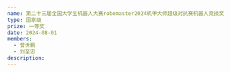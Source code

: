 ```yaml
---
name: 第二十三届全国大学生机器人大赛robomaster2024机甲大师超级对抗赛机器人竞技奖
type: 国家级
prize: 一等奖
date: 2024-08-01
members: 
  - 曾世鹏
  - 刘至忠
description: 
---
```

